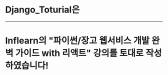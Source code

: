 # Django_Toturial은 
----------------------------------------------------------------------
# Inflearn의 "파이썬/장고 웹서비스 개발 완벽 가이드 with 리액트" 강의를 토대로 작성하였습니다!
